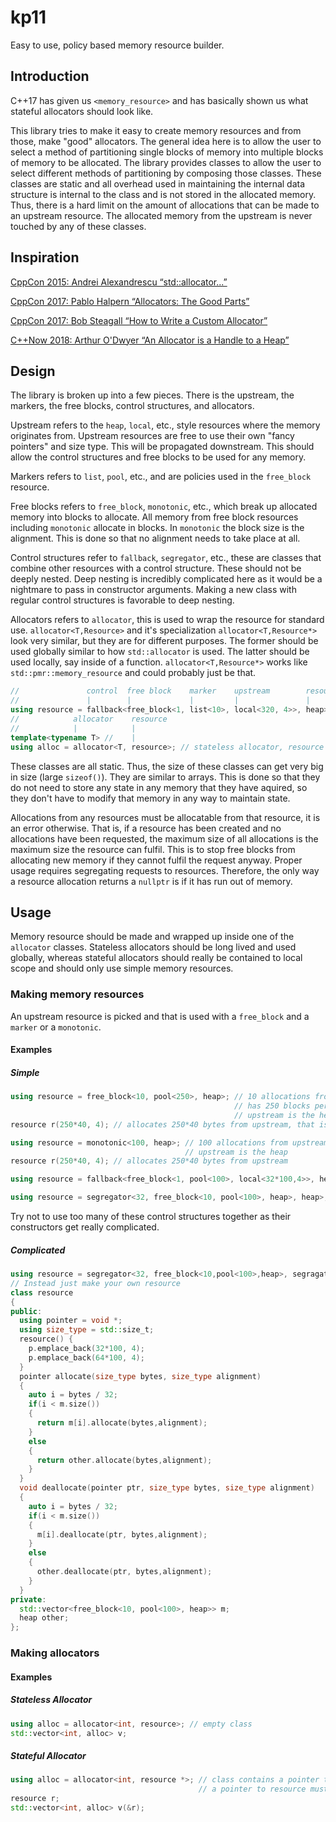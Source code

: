 # kp11
Easy to use, policy based memory resource builder.

## Introduction
C++17 has given us `<memory_resource>` and has basically shown us what stateful allocators should look like.

This library tries to make it easy to create memory resources and from those, make "good" allocators.
The general idea here is to allow the user to select a method of partitioning single blocks of memory into multiple blocks of memory to be allocated.
The library provides classes to allow the user to select different methods of partitioning by composing those classes. 
These classes are static and all overhead used in maintaining the internal data structure is internal to the class and is not stored in the allocated memory. 
Thus, there is a hard limit on the amount of allocations that can be made to an upstream resource. 
The allocated memory from the upstream is never touched by any of these classes.

## Inspiration
[CppCon 2015: Andrei Alexandrescu “std::allocator...”](https://www.youtube.com/watch?v=LIb3L4vKZ7U)

[CppCon 2017: Pablo Halpern “Allocators: The Good Parts”](https://www.youtube.com/watch?v=v3dz-AKOVL8)

[CppCon 2017: Bob Steagall “How to Write a Custom Allocator”](https://www.youtube.com/watch?v=kSWfushlvB8)

[C++Now 2018: Arthur O'Dwyer “An Allocator is a Handle to a Heap”](https://www.youtube.com/watch?v=0MdSJsCTRkY)

## Design
The library is broken up into a few pieces.
There is the upstream, the markers, the free blocks, control structures, and allocators.

Upstream refers to the `heap`, `local`, etc., style resources where the memory originates from.
Upstream resources are free to use their own "fancy pointers" and size type. This will be propagated downstream. This should allow the control structures and free blocks to be used for any memory.

Markers refers to `list`, `pool`, etc., and are policies used in the `free_block` resource.

Free blocks refers to `free_block`, `monotonic`, etc., which break up allocated memory into blocks to allocate. 
All memory from free block resources including `monotonic` allocate in blocks. In `monotonic` the block size is the alignment. This is done so that no alignment needs to take place at all.

Control structures refer to `fallback`, `segregator`, etc., these are classes that combine other resources with a control structure.
These should not be deeply nested. 
Deep nesting is incredibly complicated here as it would be a nightmare to pass in constructor arguments.
Making a new class with regular control structures is favorable to deep nesting.

Allocators refers to `allocator`, this is used to wrap the resource for standard use.
`allocator<T,Resource>` and it's specialization `allocator<T,Resource*>` look very similar, but they are for different purposes.
The former should be used globally similar to how `std::allocator` is used.
The latter should be used locally, say inside of a function.
`allocator<T,Resource*>` works like `std::pmr::memory_resource` and could probably just be that.

```cpp
//               control  free block    marker    upstream        resource (also upstream)
//               |        |             |         |               |
using resource = fallback<free_block<1, list<10>, local<320, 4>>, heap>; // stack allocate 10 32 byte blocks, fallback to the heap when those blocks run out.
//            allocator    resource
//            |            |
template<typename T> //    |
using alloc = allocator<T, resource>; // stateless allocator, resource is a static singleton.
```

These classes are all static.
Thus, the size of these classes can get very big in size (large `sizeof()`). They are similar to arrays.
This is done so that they do not need to store any state in any memory that they have aquired, so they don't have to modify that memory in any way to maintain state. 

Allocations from any resources must be allocatable from that resource, it is an error otherwise.
That is, if a resource has been created and no allocations have been requested, the maximum size of all allocations is the maximum size the resource can fulfil.
This is to stop free blocks from allocating new memory if they cannot fulfil the request anyway.
Proper usage requires segregating requests to resources.
Therefore, the only way a resource allocation returns a `nullptr` is if it has run out of memory.

## Usage
Memory resource should be made and wrapped up inside one of the `allocator` classes.
Stateless allocators should be long lived and used globally, whereas stateful allocators should really be contained to local scope and should only use simple memory resources.

### Making memory resources
An upstream resource is picked and that is used with a `free_block` and a `marker` or a `monotonic`.

#### Examples

##### Simple
```cpp
using resource = free_block<10, pool<250>, heap>; // 10 allocations from upstream maximum
                                                  // has 250 blocks per allocation, uses the pool marker (only able to allocate a single block)
                                                  // upstream is the heap
resource r(250*40, 4); // allocates 250*40 bytes from upstream, that is each pool block is 40 bytes.
```
```cpp
using resource = monotonic<100, heap>; // 100 allocations from upstream maximum
                                       // upstream is the heap
resource r(250*40, 4); // allocates 250*40 bytes from upstream
```
```cpp
using resource = fallback<free_block<1, pool<100>, local<32*100,4>>, heap>; // the free block will allocate from the local buffer once only. Once these have all been allocated, allocate from the heap
```
```cpp
using resource = segregator<32, free_block<10, pool<100>, heap>, heap>; // anything bigger than 32 bytes will be allocated from the heap
```
Try not to use too many of these control structures together as their constructors get really complicated.

##### Complicated
```cpp
using resource = segregator<32, free_block<10,pool<100>,heap>, segragator<64, free_block<10,pool<100>, heap>, heap>>>; // don't do this
// Instead just make your own resource
class resource
{
public:
  using pointer = void *;
  using size_type = std::size_t;
  resource() {
    p.emplace_back(32*100, 4); 
    p.emplace_back(64*100, 4);
  }
  pointer allocate(size_type bytes, size_type alignment)
  {
    auto i = bytes / 32;
    if(i < m.size())
    {
      return m[i].allocate(bytes,alignment);
    }
    else
    {
      return other.allocate(bytes,alignment);
    }
  }
  void deallocate(pointer ptr, size_type bytes, size_type alignment)
  {
    auto i = bytes / 32;
    if(i < m.size())
    {
      m[i].deallocate(ptr, bytes,alignment);
    }
    else
    {
      other.deallocate(ptr, bytes,alignment);
    }
  }
private:
  std::vector<free_block<10, pool<100>, heap>> m;
  heap other;
};
```
### Making allocators

#### Examples

##### Stateless Allocator
```cpp
using alloc = allocator<int, resource>; // empty class
std::vector<int, alloc> v;
```
##### Stateful Allocator
```cpp
using alloc = allocator<int, resource *>; // class contains a pointer to resource
                                          // a pointer to resource must be passed into the constructor
resource r;
std::vector<int, alloc> v(&r);
```